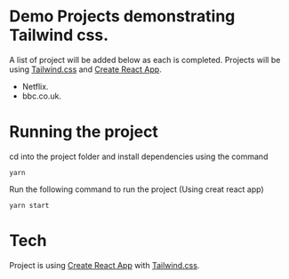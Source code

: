 # Demo Projects demonstrating Tailwind css.

A list of project will be added below as each is completed. Projects will be using [Tailwind.css](https://tailwindcss.com) and [Create React App](https://create-react-app.dev).

- Netflix.
- bbc.co.uk.

# Running the project
cd into the project folder and install dependencies using the command
```
yarn
```

Run the following command to run the project (Using creat react app)
```
yarn start
```

# Tech
Project is using [Create React App](https://create-react-app.dev) with [Tailwind.css](https://tailwindcss.com).
